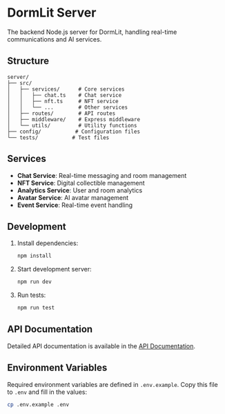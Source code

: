 # DormLit Server

The backend Node.js server for DormLit, handling real-time communications and AI services.

## Structure

```
server/
├── src/
│   ├── services/      # Core services
│   │   ├── chat.ts    # Chat service
│   │   ├── nft.ts     # NFT service
│   │   └── ...        # Other services
│   ├── routes/        # API routes
│   ├── middleware/    # Express middleware
│   └── utils/         # Utility functions
├── config/           # Configuration files
└── tests/           # Test files
```

## Services

- **Chat Service**: Real-time messaging and room management
- **NFT Service**: Digital collectible management
- **Analytics Service**: User and room analytics
- **Avatar Service**: AI avatar management
- **Event Service**: Real-time event handling

## Development

1. Install dependencies:
   ```bash
   npm install
   ```

2. Start development server:
   ```bash
   npm run dev
   ```

3. Run tests:
   ```bash
   npm run test
   ```

## API Documentation

Detailed API documentation is available in the [API Documentation](../docs/api.md).

## Environment Variables

Required environment variables are defined in `.env.example`. Copy this file to `.env` and fill in the values:

```bash
cp .env.example .env
``` 
